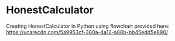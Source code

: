 # HonestCalculator

Creating HonestCalculator in Python using flowchart provided here: https://ucarecdn.com/5a9953cf-380a-4a12-a88b-bb45edd5e890/
